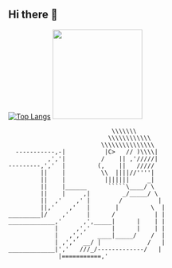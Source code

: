 ## Hi there 👋


[![Top Langs](https://github-readme-stats.vercel.app/api/top-langs/?username=jdcera4)](https://github.com/anuraghazra/github-readme-stats)
<img height="180em" src="https://github-readme-stats.vercel.app/api?username=jdcera4&show_icons=true&hide_border=false&&count_private=false&include_all_commits=true" />

```
                             \\\\\\\
                            \\\\\\\\\\\\
                          \\\\\\\\\\\\\\\
  -----------,-|           |C>   // )\\\\|
           ,','|          /    || ,'/////|
---------,','  |         (,    ||   /////
         ||    |          \\  ||||//''''|
         ||    |           |||||||     _|
         ||    |______      `````\____/ \
         ||    |     ,|         _/_____/ \
         ||  ,'    ,' |        /          |
         ||,'    ,'   |       |         \  |
_________|/    ,'     |      /           | |
_____________,'      ,',_____|      |    | |
             |     ,','      |      |    | |
             |   ,','    ____|_____/    /  |
             | ,','  __/ |             /   |
_____________|','   ///_/-------------/   |
              |===========,'
```

